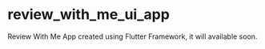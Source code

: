 # review_with_me_ui_app
Review With Me App created using Flutter Framework, it will available soon.
